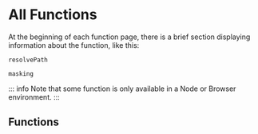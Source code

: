 # All Functions

At the beginning of each function page, there is a brief section displaying information about the function, like this:

`resolvePath`
> <FunctionInfo fn="resolvePath" />

`masking`
> <FunctionInfo fn="masking" />

::: info
Note that some function is only available in a Node or Browser environment.
:::

## Functions

<FunctionList />